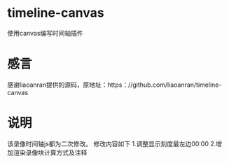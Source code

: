 # timeline-canvas
使用canvas编写时间轴插件

# 感言
感谢liaoanran提供的源码，原地址：https：//github.com/liaoanran/timeline-canvas

# 说明
该录像时间轴js都为二次修改。
修改内容如下
1.调整显示刻度最左边00:00
2.增加渲染录像块计算方式及注释



